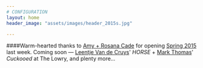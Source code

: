 ```yaml
---
# CONFIGURATION
layout: home
header_image: "assets/images/header_2015s.jpg"

---
```

####Warm-hearted thanks to [Amy + Rosana Cade](/current/2015-spring/cade) for opening [Spring 2015](/current/2015-spring) last week. Coming soon — [Leentje Van de Cruys](/current/2015-spring/vandecruys)' *HORSE* + [Mark Thomas](/current/2015-spring/thomas)' *Cuckooed* at The Lowry, and plenty more…
